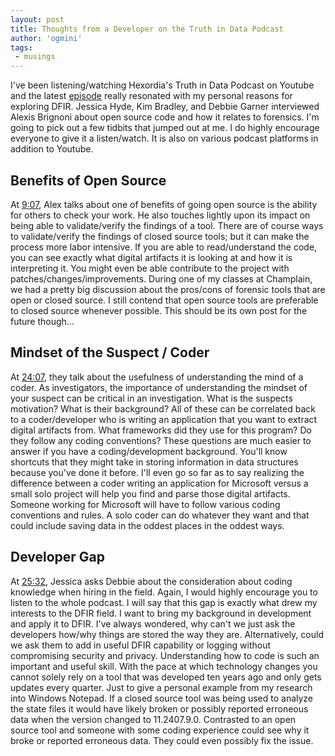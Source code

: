```yaml
---
layout: post
title: Thoughts from a Developer on the Truth in Data Podcast
author: 'ogmini'
tags:
 - musings
---
```


I've been listening/watching Hexordia's Truth in Data Podcast on Youtube and the latest [episode](https://www.youtube.com/watch?v=Yy0c9FThsGQ) really resonated with my personal reasons for exploring DFIR. Jessica Hyde, Kim Bradley, and Debbie Garner interviewed Alexis Brignoni about open source code and how it relates to forensics. I'm going to pick out a few tidbits that jumped out at me. I do highly encourage everyone to give it a listen/watch. It is also on various podcast platforms in addition to Youtube. 

## Benefits of Open Source

At [9:07](https://youtu.be/Yy0c9FThsGQ?t=547), Alex talks about one of benefits of going open source is the ability for others to check your work. He also touches lightly upon its impact on being able to validate/verify the findings of a tool. There are of course ways to validate/verify the findings of closed source tools; but it can make the process more labor intensive. If you are able to read/understand the code, you can see exactly what digital artifacts it is looking at and how it is interpreting it. You might even be able contribute to the project with patches/changes/improvements. During one of my classes at Champlain, we had a pretty big discussion about the pros/cons of forensic tools that are open or closed source. I still contend that open source tools are preferable to closed source whenever possible. This should be its own post for the future though...

## Mindset of the Suspect / Coder

At [24:07](https://youtu.be/Yy0c9FThsGQ?t=1447), they talk about the usefulness of understanding the mind of a coder. As investigators, the importance of understanding the mindset of your suspect can be critical in an investigation. What is the suspects motivation? What is their background? All of these can be correlated back to a coder/developer who is writing an application that you want to extract digital artifacts from. What frameworks did they use for this program? Do they follow any coding conventions? These questions are much easier to answer if you have a coding/development background. You'll know shortcuts that they might take in storing information in data structures because you've done it before. I'll even go so far as to say realizing the difference between a coder writing an application for Microsoft versus a small solo project will help you find and parse those digital artifacts. Someone working for Microsoft will have to follow various coding conventions and rules. A solo coder can do whatever they want and that could include saving data in the oddest places in the oddest ways. 

## Developer Gap

At [25:32](https://youtu.be/Yy0c9FThsGQ?t=1532), Jessica asks Debbie about the consideration about coding knowledge when hiring in the field. Again, I would highly encourage you to listen to the whole podcast. I will say that this gap is exactly what drew my interests to the DFIR field. I want to bring my background in development and apply it to DFIR. I've always wondered, why can't we just ask the developers how/why things are stored the way they are. Alternatively, could we ask them to add in useful DFIR capability or logging without compromising security and privacy. Understanding how to code is such an important and useful skill. With the pace at which technology changes you cannot solely rely on a tool that was developed ten years ago and only gets updates every quarter. Just to give a personal example from my research into Windows Notepad. If a closed source tool was being used to analyze the state files it would have likely broken or possibly reported erroneous data when the version changed to 11.2407.9.0. Contrasted to an open source tool and someone with some coding experience could see why it broke or reported erroneous data. They could even possibly fix the issue.  


          